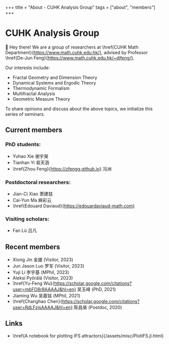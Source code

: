 +++
title = "About - CUHK Analysis Group"
tags = ["about", "members"]
+++

# CUHK Analysis Group
👋 Hey there! We are a group of researchers at \href{CUHK Math Department}{https://www.math.cuhk.edu.hk/}, advised by Professor \href{De-Jun Feng}{https://www.math.cuhk.edu.hk/~djfeng/}.

Our interests include:
- Fractal Geometry and Dimension Theory
- Dynamical Systems and Ergodic Theory
- Thermodynamic Formalism
- Multifractal Analysis
- Geometric Measure Theory

To share opinions and discuss about the above topics, we initialize this series of seminars.

## Current members
### PhD students:
- Yuhao Xie 谢宇昊
- Tianhan Yi 易天涵
- \href{Zhou Feng}{https://zfengg.github.io} 冯洲

### Postdoctoral researchers:
- Jian-Ci Xiao 萧建慈
- Cai-Yun Ma 麻彩云
- \href{Edouard Daviaud}{https://edouardaviaud-math.com}

### Visiting scholars:
- Fan Lü 吕凡
  
<!-- We can be reached via contacts listed \href{here}{https://www.math.cuhk.edu.hk/people/research-graduate-students}. -->

## Recent members
- Xiong Jin 金雄 (Visitor, 2023)
- Jun Jason Luo 罗军 (Visitor, 2023)
- Yuji Li 李宇基 (MPhil, 2023)
- Aleksi Pyörälä (Visitor, 2023)
- \href{Yu-Feng Wu}{https://scholar.google.com/citations?user=mbFO8r8AAAAJ&hl=en} 吴玉峰 (PhD, 2021)
- Jiaming Wu 吴嘉铭 (MPhil, 2021)
- \href{Changhao Chen}{https://scholar.google.com/citations?user=RdLFzjsAAAAJ&hl=en} 陈昌昊 (Postdoc, 2020)

## Links
- \href{A notebook for plotting IFS attractors}{/assets/misc/PlotIFS.jl.html}

